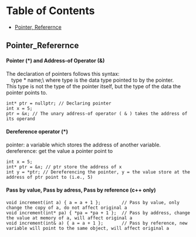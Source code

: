 Table of Contents
=================
  * [Pointer, Referernce](#Pointer_Referernce)

## Pointer_Referernce
#### Pointer (\*) and Address-of Operator (&)
The declaration of pointers follows this syntax:\
&emsp;type \* name;\ 
where type is the data type pointed to by the pointer.\
This type is not the type of the pointer itself, but the type of the data the pointer points to.
```
int* ptr = nullptr; // Declaring pointer
int x = 5;
ptr = &x; // The unary address-of operator ( & ) takes the address of its operand
```

#### Dereference operator (\*)
pointer: a variable which stores the address of another variable.
dereference:  get the value a pointer point to 
```
int x = 5;
int* ptr = &x; // ptr store the address of x
int y = *ptr; // Dereferencing the pointer, y = the value store at the address of ptr point to (i.e., 5)
```

#### Pass by value, Pass by adress, Pass by reference (c++ only)
```
void increment(int a) { a = a + 1 }; 		// Pass by value, only change the copy of a, do not affect original a
void increment(int* pa) { *pa = *pa + 1 };  // Pass by address, change the value at memory of a, will affect original a
void increment(int& a) { a = a + 1 }; 		// Pass by reference, new variable will point to the same object, will affect original a
```

